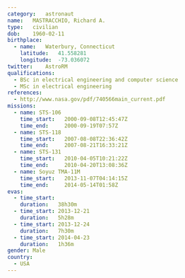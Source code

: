 ```yaml
---
category:	astronaut
name:	MASTRACCHIO, Richard A.
type:	civilian
dob:	1960-02-11
birthplace:
  - name:	Waterbury, Connecticut
    latitude:	41.558281
    longitude:	-73.036072
twitter:	AstroRM
qualifications:
  - BSc in electrical engineering and computer science
  - MSc in electrical engineering
references:
  - http://www.nasa.gov/pdf/740566main_current.pdf
missions:
  - name: STS-106
    time_start:   2000-09-08T12:45:47Z
    time_end:     2000-09-19T07:57Z
  - name: STS-118
    time_start:   2007-08-08T22:36:42Z
    time_end:     2007-08-21T16:33:21Z
  - name: STS-131
    time_start:   2010-04-05T10:21:22Z
    time_end:     2010-04-20T13:08:36Z
  - name: Soyuz TMA-11M
    time_start:   2013-11-07T04:14:15Z
    time_end:     2014-05-14T01:58Z
evas:
  - time_start: 
    duration:   38h30m
  - time_start: 2013-12-21
    duration:   5h28m
  - time_start: 2013-12-24
    duration:   7h30m
  - time_start: 2014-04-23
    duration:   1h36m
gender:	Male
country:
  - USA
---
```

